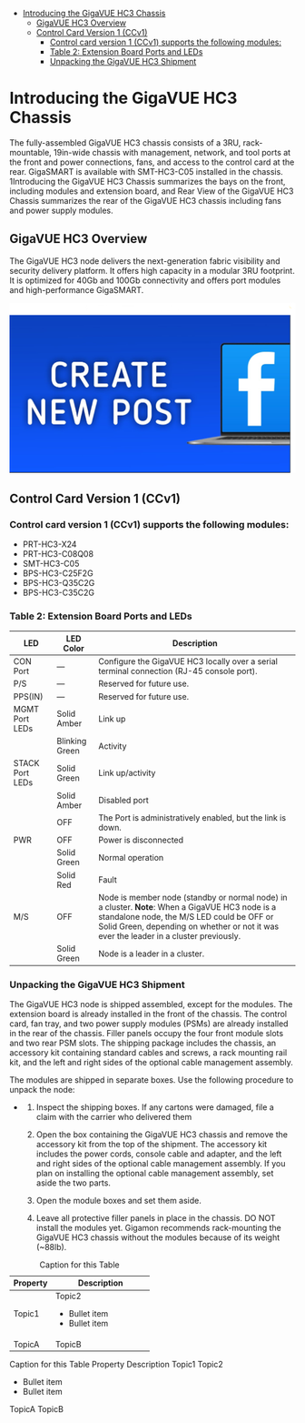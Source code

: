 - [Introducing the GigaVUE HC3 Chassis](#introducing-the-gigavue-hc3-chassis)
  - [GigaVUE HC3 Overview](#gigavue-hc3-overview)
  - [Control Card Version 1 (CCv1)](#control-card-version-1-ccv1)
    - [Control card version 1 (CCv1) supports the following modules:](#control-card-version-1-ccv1-supports-the-following-modules)
    - [Table 2: Extension Board Ports and LEDs](#table-2-extension-board-ports-and-leds)
    - [Unpacking the GigaVUE HC3 Shipment](#unpacking-the-gigavue-hc3-shipment)


# Introducing the GigaVUE HC3 Chassis
The fully-assembled GigaVUE HC3 chassis consists of a 3RU, rack-mountable, 19in-wide chassis with management, network, and tool ports at the front and power connections, fans, and access to the control card at the rear. GigaSMART is available with SMT-HC3-C05 installed in the chassis. 1Introducing the GigaVUE HC3 Chassis summarizes the bays on the front, including modules and extension board, and Rear View of the GigaVUE HC3 Chassis summarizes the rear of the GigaVUE HC3 chassis including fans and power supply modules.

## GigaVUE HC3 Overview
The GigaVUE HC3 node delivers the next-generation fabric visibility and security delivery platform. It offers high capacity in a modular 3RU footprint. It is optimized for 40Gb and 100Gb connectivity and offers port modules and high-performance GigaSMART.

![Image](/IMAGES/facebook.png)



## Control Card Version 1 (CCv1)
### Control card version 1 (CCv1) supports the following modules:
* PRT-HC3-X24
* PRT-HC3-C08Q08
* SMT-HC3-C05
* BPS-HC3-C25F2G
* BPS-HC3-Q35C2G
* BPS-HC3-C35C2G
 
### Table 2: Extension Board Ports and LEDs
LED | LED Color | Description |
--- | --- | --- |
CON Port | — |	Configure the GigaVUE HC3 locally over a serial terminal connection (RJ-45 console port).
P/S |	— |	Reserved for future use.
PPS(IN) |	— |	Reserved for future use.
MGMT Port LEDs |	Solid Amber |	Link up
|	| Blinking Green |	Activity
STACK Port LEDs |	Solid Green |	Link up/activity
|   | Solid Amber |	Disabled port
|	| OFF |	The Port is administratively enabled, but the link is down.
PWR | OFF |	Power is disconnected
|	| Solid Green |	Normal operation
|   | Solid Red |	Fault
M/S | OFF |	Node is member node (standby or normal node) in a cluster. **Note**:  When a GigaVUE HC3 node is a standalone node, the M/S  LED  could be OFF or Solid Green, depending on whether or not it was ever the leader in a cluster previously.
|  | Solid Green |	Node is a leader in a cluster.
 
 
### Unpacking the GigaVUE HC3 Shipment
The GigaVUE HC3 node is shipped assembled, except for the modules. The extension board is already installed in the front of the chassis. The control card, fan tray, and two power supply modules (PSMs) are already installed in the rear of the chassis. Filler panels occupy the four front module slots and two rear PSM slots.
The shipping package includes the chassis, an accessory kit containing standard cables and screws, a rack mounting rail kit, and the left and right sides of the optional cable management assembly.

The modules are shipped in separate boxes.
Use the following procedure to unpack the node:

  
  * 1. Inspect the shipping boxes. If any cartons were damaged, file a claim with the carrier who delivered them
 
	2.	Open the box containing the GigaVUE HC3 chassis and remove the accessory kit from the top of the shipment. The accessory kit includes the power cords, console cable and adapter, and the left and right sides of the optional cable management assembly.
    If you plan on installing the optional cable management assembly, set aside the two parts.

	3.	Open the module boxes and set them aside.
 
	4.	Leave all protective filler panels in place in the chassis. DO NOT install the modules yet. Gigamon recommends rack-mounting the GigaVUE HC3 chassis without the modules because of its weight (~88lb).

 
<table class="table table-striped">
<caption>Caption for this Table</caption>
<thead class="thead-dark">
<tr>
    <th width="30%">Property</th>
    <th width="70%">Description</th>
    </tr>
</thead>
<tbody>
<tr>
    <td>Topic1 </td>
    <td>Topic2
        <ul>
        <li>Bullet item</li>
        <li>Bullet item</li>
        </ul>
        </td>
    </tr>
<tr>
    <td>TopicA</td>
    <td>TopicB</td>
    </tr>
</tbody>
</table>

<caption>Caption for this Table</caption>
<thead class="thead-dark">
<tr>
    <th width="30%">Property</th>
    <th width="70%">Description</th>
    </tr>
</thead>
<tbody>
<tr>
    <td>Topic1 </td>
    <td>Topic2
        <ul>
        <li>Bullet item</li>
        <li>Bullet item</li>
        </ul>
        </td>
    </tr>
<tr>
    <td>TopicA</td>
    <td>TopicB</td>
    </tr>
</tbody>
</table>

